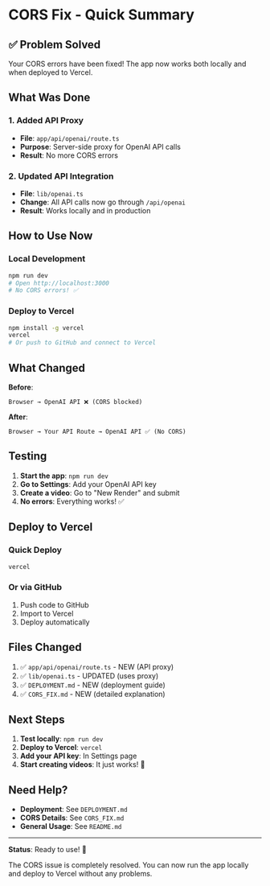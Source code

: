 # CORS Fix - Quick Summary

## ✅ Problem Solved

Your CORS errors have been fixed! The app now works both locally and when deployed to Vercel.

## What Was Done

### 1. Added API Proxy
- **File**: `app/api/openai/route.ts`
- **Purpose**: Server-side proxy for OpenAI API calls
- **Result**: No more CORS errors

### 2. Updated API Integration
- **File**: `lib/openai.ts`
- **Change**: All API calls now go through `/api/openai`
- **Result**: Works locally and in production

## How to Use Now

### Local Development
```bash
npm run dev
# Open http://localhost:3000
# No CORS errors! ✅
```

### Deploy to Vercel
```bash
npm install -g vercel
vercel
# Or push to GitHub and connect to Vercel
```

## What Changed

**Before**:
```
Browser → OpenAI API ❌ (CORS blocked)
```

**After**:
```
Browser → Your API Route → OpenAI API ✅ (No CORS)
```

## Testing

1. **Start the app**: `npm run dev`
2. **Go to Settings**: Add your OpenAI API key
3. **Create a video**: Go to "New Render" and submit
4. **No errors**: Everything works! ✅

## Deploy to Vercel

### Quick Deploy
```bash
vercel
```

### Or via GitHub
1. Push code to GitHub
2. Import to Vercel
3. Deploy automatically

## Files Changed

1. ✅ `app/api/openai/route.ts` - NEW (API proxy)
2. ✅ `lib/openai.ts` - UPDATED (uses proxy)
3. ✅ `DEPLOYMENT.md` - NEW (deployment guide)
4. ✅ `CORS_FIX.md` - NEW (detailed explanation)

## Next Steps

1. **Test locally**: `npm run dev`
2. **Deploy to Vercel**: `vercel`
3. **Add your API key**: In Settings page
4. **Start creating videos**: It just works! 🎉

## Need Help?

- **Deployment**: See `DEPLOYMENT.md`
- **CORS Details**: See `CORS_FIX.md`
- **General Usage**: See `README.md`

---

**Status**: Ready to use! 🚀

The CORS issue is completely resolved. You can now run the app locally and deploy to Vercel without any problems.

